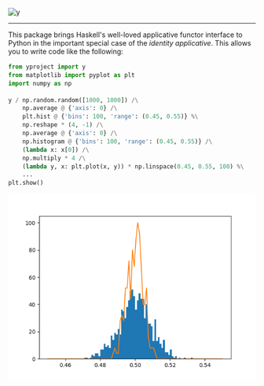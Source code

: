 ![y](https://avatars.githubusercontent.com/u/133489024?s=50)

---

This package brings Haskell's well-loved applicative functor interface to Python in the important special case of the _identity applicative_. This allows you to write code like the following:

```python
from yproject import y
from matplotlib import pyplot as plt
import numpy as np

y / np.random.random([1000, 1000]) /\
    np.average @ {'axis': 0} /\
    plt.hist @ {'bins': 100, 'range': (0.45, 0.55)} %\
    np.reshape * (4, -1) /\
    np.average @ {'axis': 0} /\
    np.histogram @ {'bins': 100, 'range': (0.45, 0.55)} /\
    (lambda x: x[0]) /\
    np.multiply * 4 /\
    (lambda y, x: plt.plot(x, y)) * np.linspace(0.45, 0.55, 100) %\
    ...
plt.show()
```

![demo](assets/demo.png)
